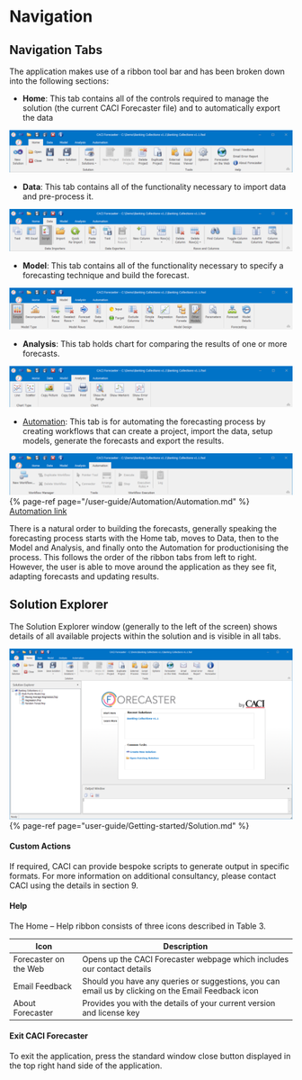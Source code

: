 # Navigation


## Navigation Tabs
The application makes use of a ribbon tool bar and has been broken down into the following sections:



* **Home**:  This tab contains all of the controls required to manage the solution (the current CACI Forecaster file) and to automatically export the data

![Home Tab](imgs/HomeTab.png)



* **Data**:  This tab contains all of the functionality necessary to import data and pre-process it.

![Data Tab](imgs/DataTab.png)



* **Model**:  This tab contains all of the functionality necessary to specify a forecasting technique and build the forecast.

![Model Tab](imgs/ModelTab.png)




* **Analysis**:  This tab holds chart for comparing the results of one or more forecasts.

![Analysis Tab](imgs/AnalysisTab.png)



* [Automation](/user-guide/Automation/Automation.md): This tab is for automating the forecasting process by creating workflows that can create a project, import the data, setup models, generate the forecasts and export the results.

![Automation Tab](imgs/AutomationTab.png)
{% page-ref page="/user-guide/Automation/Automation.md" %}
[Automation link](/user-guide/Automation/Automation.md)


There is a natural order to building the forecasts, generally speaking the forecasting process starts with the Home tab, moves to Data, then to the Model and Analysis, and finally onto the Automation for productionising the process.  This follows the order of the ribbon tabs from left to right. However, the user is able to move around the application as they see fit, adapting forecasts and updating results.  


## Solution Explorer
The Solution Explorer window (generally to the left of the screen) shows details of all available projects within the solution and is visible in all tabs.

![Forecaster](imgs/ForecasterMainScreen.png)
{% page-ref page="user-guide/Getting-started/Solution.md" %}


#### Custom Actions
If required, CACI can provide bespoke scripts to generate output in specific formats.  For more information on additional consultancy, please contact CACI using the details in section 9.

#### Help
The Home – Help ribbon consists of three icons described in Table 3.

| Icon                  | Description                                                                                         |
|-----------------------|-----------------------------------------------------------------------------------------------------|
| Forecaster on the Web | Opens up the CACI Forecaster webpage which includes our contact details                             |
| Email Feedback        | Should you have any queries or suggestions, you can email us by clicking on the Email Feedback icon |
| About Forecaster      | Provides you with the details of your current version and license key                               |




#### Exit CACI Forecaster
To exit the application, press the standard window close button displayed in the top right hand side of the application.